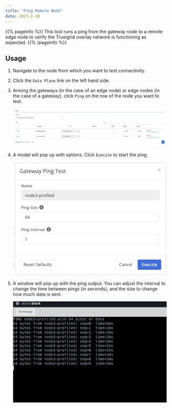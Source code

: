 ```yaml
---
title: "Ping Remote Node"
date: 2023-2-10
---
```


{{% pageinfo %}}
This tool runs a ping from the gateway node to a remote edge node to verify the Trustgrid overlay network is functioning as expected.
{{% /pageinfo %}}

## Usage

1. Navigate to the node from which you want to test connectivity.
1. Click the `Data Plane` link on the left hand side.
1. Among the gateways (in the case of an edge node) or edge nodes (in the case of a gateway), click `Ping` on the row of the node you want to test.

   ![img](ping-remote-node.png)

1. A modal will pop up with options. Click `Execute` to start the ping.

   ![img](ping-modal.png)

1. A window will pop up with the ping output. You can adjust the interval to change the time between pings (in seconds), and the size to change how much data is sent.

   ![img](ping-output.png)
